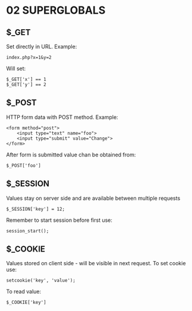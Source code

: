 # 02 SUPERGLOBALS


## $\_GET

Set directly in URL. Example:
```
index.php?x=1&y=2
```
Will set:
```
$_GET['x'] == 1
$_GET['y'] == 2
```

## $\_POST

HTTP form data with POST method. Example:
```
<form method="post">
    <input type="text" name="foo">
    <input type="submit" value="Change">
</form>
```
After form is submitted value chan be obtained from:
```
$_POST['foo']
```

## $\_SESSION

Values stay on server side and are available between multiple requests
```
$_SESSION['key'] = 12;
```
Remember to start session before first use:
```
session_start();
```

## $\_COOKIE

Values stored on client side - will be visible in next request.
To set cookie use:
```
setcookie('key', 'value');
```
To read value:
```
$_COOKIE['key']
```
